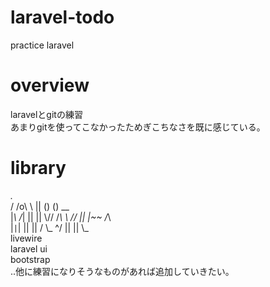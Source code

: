 # laravel-todo
practice laravel

# overview
laravelとgitの練習  
あまりgitを使ってこなかったためぎこちなさを既に感じている。

# library
  _._  
/ /o\ \   || ()                ()  __  
|_\ /_|   || || \\// /_\ \\ // || |~~ /_\  
 |`|`|    || ||  \/  \\_  \^/  || ||  \\_  
livewire  
laravel ui  
bootstrap  
..他に練習になりそうなものがあれば追加していきたい。
